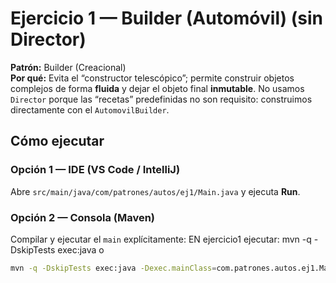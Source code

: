 # Ejercicio 1 — Builder (Automóvil) **(sin Director)**

**Patrón:** Builder (Creacional)  
**Por qué:** Evita el “constructor telescópico”; permite construir objetos complejos de forma **fluida** y dejar el objeto final **inmutable**. No usamos `Director` porque las “recetas” predefinidas no son requisito: construimos directamente con el `AutomovilBuilder`.

## Cómo ejecutar

### Opción 1 — IDE (VS Code / IntelliJ)
Abre `src/main/java/com/patrones/autos/ej1/Main.java` y ejecuta **Run**.

### Opción 2 — Consola (Maven)
Compilar y ejecutar el `main` explícitamente:
EN ejercicio1 ejecutar:
mvn -q -DskipTests exec:java o
```bash
mvn -q -DskipTests exec:java -Dexec.mainClass=com.patrones.autos.ej1.Main
